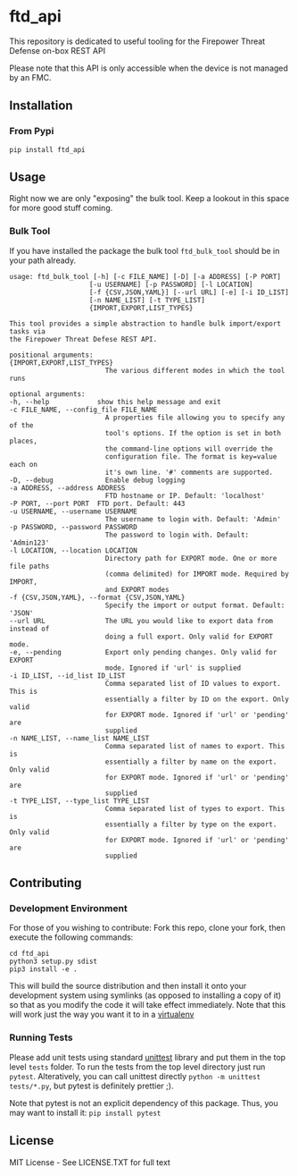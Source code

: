# ftd_api

This repository is dedicated to useful tooling for the Firepower Threat Defense on-box REST API

Please note that this API is only accessible when the device is not managed by an FMC.

## Installation

### From Pypi

`pip install ftd_api`

## Usage

Right now we are only "exposing" the bulk tool. Keep a lookout in this space for more good stuff coming.

### Bulk Tool

If you have installed the package the bulk tool `ftd_bulk_tool` should be in your path already.

    usage: ftd_bulk_tool [-h] [-c FILE_NAME] [-D] [-a ADDRESS] [-P PORT]
                        [-u USERNAME] [-p PASSWORD] [-l LOCATION]
                        [-f {CSV,JSON,YAML}] [--url URL] [-e] [-i ID_LIST]
                        [-n NAME_LIST] [-t TYPE_LIST]
                        {IMPORT,EXPORT,LIST_TYPES}

    This tool provides a simple abstraction to handle bulk import/export tasks via
    the Firepower Threat Defese REST API.

    positional arguments:
    {IMPORT,EXPORT,LIST_TYPES}
                            The various different modes in which the tool runs

    optional arguments:
    -h, --help            show this help message and exit
    -c FILE_NAME, --config_file FILE_NAME
                            A properties file allowing you to specify any of the
                            tool's options. If the option is set in both places,
                            the command-line options will override the
                            configuration file. The format is key=value each on
                            it's own line. '#' comments are supported.
    -D, --debug             Enable debug logging
    -a ADDRESS, --address ADDRESS
                            FTD hostname or IP. Default: 'localhost'
    -P PORT, --port PORT  FTD port. Default: 443
    -u USERNAME, --username USERNAME
                            The username to login with. Default: 'Admin'
    -p PASSWORD, --password PASSWORD
                            The password to login with. Default: 'Admin123'
    -l LOCATION, --location LOCATION
                            Directory path for EXPORT mode. One or more file paths
                            (comma delimited) for IMPORT mode. Required by IMPORT,
                            and EXPORT modes
    -f {CSV,JSON,YAML}, --format {CSV,JSON,YAML}
                            Specify the import or output format. Default: 'JSON'
    --url URL               The URL you would like to export data from instead of
                            doing a full export. Only valid for EXPORT mode.
    -e, --pending           Export only pending changes. Only valid for EXPORT
                            mode. Ignored if 'url' is supplied
    -i ID_LIST, --id_list ID_LIST
                            Comma separated list of ID values to export. This is
                            essentially a filter by ID on the export. Only valid
                            for EXPORT mode. Ignored if 'url' or 'pending' are
                            supplied
    -n NAME_LIST, --name_list NAME_LIST
                            Comma separated list of names to export. This is
                            essentially a filter by name on the export. Only valid
                            for EXPORT mode. Ignored if 'url' or 'pending' are
                            supplied
    -t TYPE_LIST, --type_list TYPE_LIST
                            Comma separated list of types to export. This is
                            essentially a filter by type on the export. Only valid
                            for EXPORT mode. Ignored if 'url' or 'pending' are
                            supplied

## Contributing

### Development Environment

For those of you wishing to contribute: Fork this repo, clone your fork, then execute the following commands:

    cd ftd_api
    python3 setup.py sdist
    pip3 install -e .

This will build the source distribution and then install it onto your development system using symlinks (as opposed to installing a copy of it) so that as you modify the code it will take effect immediately. Note that this will work just the way you want it to in a [virtualenv](https://virtualenvwrapper.readthedocs.io/en/latest/)

### Running Tests

Please add unit tests using standard [unittest](https://docs.python.org/3.8/library/unittest.html) library and put them in the top level `tests` folder. To run the tests from the top level directory just run `pytest`. Alteratively, you can call unittest directly `python -m unittest tests/*.py`, but pytest is definitely prettier ;).

Note that pytest is not an explicit dependency of this package. Thus, you may want to install it: `pip install pytest`

## License

MIT License - See LICENSE.TXT for full text
